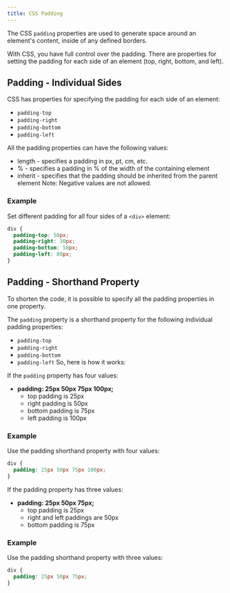 ```yaml
---
title: CSS Padding
---
```


The CSS `padding` properties are used to generate space around an element's content, inside of any defined borders.

With CSS, you have full control over the padding. There are properties for setting the padding for each side of an element (top, right, bottom, and left).

## Padding - Individual Sides

CSS has properties for specifying the padding for each side of an element:
*	`padding-top`
*	`padding-right`
*	`padding-bottom`
*	`padding-left`

All the padding properties can have the following values:
*	length - specifies a padding in px, pt, cm, etc.
*	% - specifies a padding in % of the width of the containing element
*	inherit - specifies that the padding should be inherited from the parent element
Note: Negative values are not allowed.

### Example
Set different padding for all four sides of a `<div>` element:
```css
div {
  padding-top: 50px;
  padding-right: 30px;
  padding-bottom: 50px;
  padding-left: 80px;
}
```


## Padding - Shorthand Property
To shorten the code, it is possible to specify all the padding properties in one property.

The `padding` property is a shorthand property for the following individual padding properties:
*	`padding-top`
*	`padding-right`
*	`padding-bottom`
*	`padding-left`
So, here is how it works:

If the `padding` property has four values:
*	**padding: 25px 50px 75px 100px;**
	*	top padding is 25px
	*	right padding is 50px
	*	bottom padding is 75px
	*	left padding is 100px
### Example
Use the padding shorthand property with four values:
```css
div {
  padding: 25px 50px 75px 100px;
}
```
If the padding property has three values:
*	**padding: 25px 50px 75px;**
	*	top padding is 25px
	*	right and left paddings are 50px
	*	bottom padding is 75px
### Example
Use the padding shorthand property with three values:
```css
div {
  padding: 25px 50px 75px;
}
```